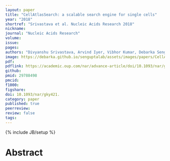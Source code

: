 ```yaml
---
layout: paper
title: "CellAtlasSearch: a scalable search engine for single cells"
year: "2018"
shortref: "Srivastava et al. Nucleic Acids Research 2018"
nickname:
journal: "Nucleic Acids Research"
volume:
issue:
pages:
authors: "Divyanshu Srivastava, Arvind Iyer, Vibhor Kumar, Debarka Sengupta"
image: https://debarka.github.io/senguptalab/assets/images/papers/CellAtlasSearch.png
pdf:
pdflink: https://academic.oup.com/nar/advance-article/doi/10.1093/nar/gky421/5000022
github:
pmid: 29788498 
pmcid:
f1000:
figshare:
doi: 10.1093/nar/gky421.
category: paper
published: true
peerreview:
review: false
tags:
---
```

{% include JB/setup %}


# Abstract


